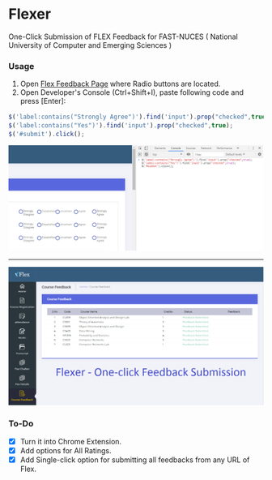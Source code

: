 # Flexer
One-Click Submission of FLEX Feedback for FAST-NUCES ( National University of Computer and Emerging Sciences )

### Usage
1) Open [Flex Feedback Page](http://flexstudent.nu.edu.pk/Student/CourseFeedback) where Radio buttons are located.
2) Open Developer's Console (Ctrl+Shift+I), paste following code and press [Enter]:
```javascript
$('label:contains("Strongly Agree")').find('input').prop("checked",true);
$('label:contains("Yes")').find('input').prop("checked",true);
$('#submit').click();
```
![Image How To Use](howtouse.png)
___
![Image of Flexer](flexer.png)


### To-Do
- [x] Turn it into Chrome Extension. 
- [x] Add options for All Ratings. 
- [x] Add Single-click option for submitting all feedbacks from any URL of Flex.
